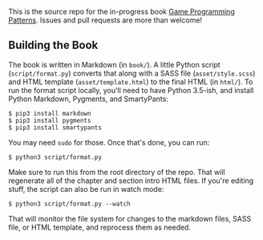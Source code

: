 This is the source repo for the in-progress book [Game Programming Patterns][].
Issues and pull requests are more than welcome!

## Building the Book

The book is written in Markdown (in `book/`). A little Python script (`script/format.py`) converts that along with a SASS file (`asset/style.scss`) and HTML template (`asset/template.html`) to the final HTML (in `html/`). To run the format script locally, you'll need to have Python 3.5-ish, and install Python Markdown, Pygments, and SmartyPants:

    $ pip3 install markdown
    $ pip3 install pygments
    $ pip3 install smartypants

You may need `sudo` for those. Once that's done, you can run:

    $ python3 script/format.py

Make sure to run this from the root directory of the repo. That will regenerate all of the chapter and section intro HTML files. If you're editing stuff, the script can also be run in watch mode:

    $ python3 script/format.py --watch

That will monitor the file system for changes to the markdown files, SASS file, or HTML template, and reprocess them as needed.

[game programming patterns]: http://gameprogrammingpatterns.com/
